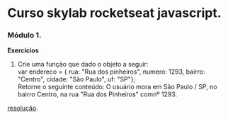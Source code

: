 # Curso skylab rocketseat javascript.

### Módulo 1.

**Exercicios**

1. Crie uma função que dado o objeto a seguir:  
var endereco = {  rua: "Rua dos pinheiros",  numero: 1293,  bairro: "Centro",  cidade: "São Paulo",  uf: "SP"};  
Retorne o seguinte conteúdo: O usuário mora em São Paulo / SP, no bairro Centro, na rua "Rua dos Pinheiros" comnº 1293.  

[resolução](https://github.com/ArnaldoBatista/curso-skylab-rocketseat-js/blob/master/modulo_1.html#L13).
